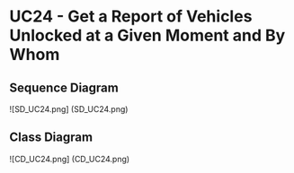 UC24 - Get a Report of Vehicles Unlocked at a Given Moment and By Whom
======================================================================

Sequence Diagram
----------------

![SD_UC24.png] (SD_UC24.png)

Class Diagram
-------------

![CD_UC24.png] (CD_UC24.png)
